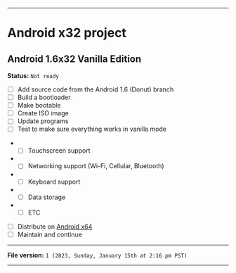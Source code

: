 
***

# Android x32 project

## Android 1.6x32 Vanilla Edition

**Status:** `Not ready`

- [ ] Add source code from the Android 1.6 (Donut) branch
- [ ] Build a bootloader
- [ ] Make bootable
- [ ] Create ISO image
- [ ] Update programs
- [ ] Test to make sure everything works in vanilla mode
- - [ ] Touchscreen support
- - [ ] Networking support (Wi-Fi, Cellular, Bluetooth)
- - [ ] Keyboard support
- - [ ] Data storage
- - [ ] ETC
- [ ] Distribute on [Android x64](https://archive.org/details/@android-x64)
- [ ] Maintain and continue

***

**File version:** `1 (2023, Sunday, January 15th at 2:16 pm PST)`

***
